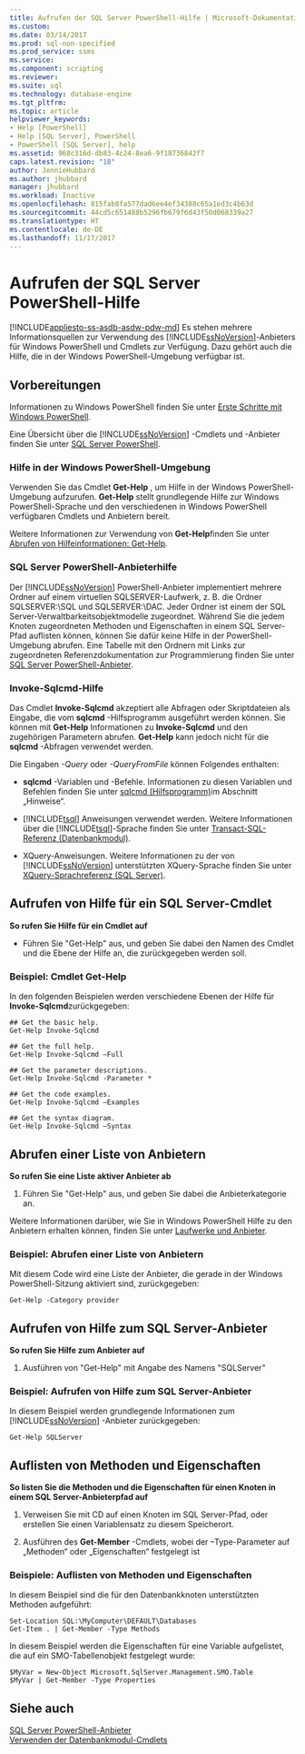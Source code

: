 ```yaml
---
title: Aufrufen der SQL Server PowerShell-Hilfe | Microsoft-Dokumentation
ms.custom: 
ms.date: 03/14/2017
ms.prod: sql-non-specified
ms.prod_service: ssms
ms.service: 
ms.component: scripting
ms.reviewer: 
ms.suite: sql
ms.technology: database-engine
ms.tgt_pltfrm: 
ms.topic: article
helpviewer_keywords:
- Help [PowerShell]
- Help [SQL Server], PowerShell
- PowerShell [SQL Server], help
ms.assetid: 968c316d-db83-4c24-8ea6-9f18736842f7
caps.latest.revision: "18"
author: JennieHubbard
ms.author: jhubbard
manager: jhubbard
ms.workload: Inactive
ms.openlocfilehash: 815fab8fa577dad6ee4ef34388c65a1ed3c4b63d
ms.sourcegitcommit: 44cd5c651488b5296fb679f6d43f50d068339a27
ms.translationtype: HT
ms.contentlocale: de-DE
ms.lasthandoff: 11/17/2017
---
```

# <a name="get-help-sql-server-powershell"></a>Aufrufen der SQL Server PowerShell-Hilfe
[!INCLUDE[appliesto-ss-asdb-asdw-pdw-md](../../includes/appliesto-ss-asdb-asdw-pdw-md.md)] Es stehen mehrere Informationsquellen zur Verwendung des [!INCLUDE[ssNoVersion](../../includes/ssnoversion-md.md)]-Anbieters für Windows PowerShell und Cmdlets zur Verfügung. Dazu gehört auch die Hilfe, die in der Windows PowerShell-Umgebung verfügbar ist.  
  
## <a name="before-you-begin"></a>Vorbereitungen  
 Informationen zu Windows PowerShell finden Sie unter [Erste Schritte mit Windows PowerShell](http://go.microsoft.com/fwlink/?LinkId=217083).  
  
 Eine Übersicht über die [!INCLUDE[ssNoVersion](../../includes/ssnoversion-md.md)] -Cmdlets und -Anbieter finden Sie unter [SQL Server PowerShell](../../relational-databases/scripting/sql-server-powershell.md).  
  
### <a name="help-in-the-windows-powershell-environment"></a>Hilfe in der Windows PowerShell-Umgebung  
 Verwenden Sie das Cmdlet **Get-Help** , um Hilfe in der Windows PowerShell-Umgebung aufzurufen. **Get-Help** stellt grundlegende Hilfe zur Windows PowerShell-Sprache und den verschiedenen in Windows PowerShell verfügbaren Cmdlets und Anbietern bereit.  
  
 Weitere Informationen zur Verwendung von **Get-Help**finden Sie unter [Abrufen von Hilfeinformationen: Get-Help](http://go.microsoft.com/fwlink/?LinkId=102136).  
  
### <a name="sql-server-powershell-provider-help"></a>SQL Server PowerShell-Anbieterhilfe  
 Der [!INCLUDE[ssNoVersion](../../includes/ssnoversion-md.md)] PowerShell-Anbieter implementiert mehrere Ordner auf einem virtuellen SQLSERVER-Laufwerk, z. B. die Ordner SQLSERVER:\SQL und SQLSERVER:\DAC. Jeder Ordner ist einem der SQL Server-Verwaltbarkeitsobjektmodelle zugeordnet. Während Sie die jedem Knoten zugeordneten Methoden und Eigenschaften in einem SQL Server-Pfad auflisten können, können Sie dafür keine Hilfe in der PowerShell-Umgebung abrufen. Eine Tabelle mit den Ordnern mit Links zur zugeordneten Referenzdokumentation zur Programmierung finden Sie unter [SQL Server PowerShell-Anbieter](../../relational-databases/scripting/sql-server-powershell-provider.md).  
  
### <a name="invoke-sqlcmd-help"></a>Invoke-Sqlcmd-Hilfe  
 Das Cmdlet **Invoke-Sqlcmd** akzeptiert alle Abfragen oder Skriptdateien als Eingabe, die vom **sqlcmd** -Hilfsprogramm ausgeführt werden können. Sie können mit **Get-Help** Informationen zu **Invoke-Sqlcmd** und den zugehörigen Parametern abrufen. **Get-Help** kann jedoch nicht für die **sqlcmd** -Abfragen verwendet werden.  
  
 Die Eingaben *-Query* oder *-QueryFromFile* können Folgendes enthalten:  
  
-   **sqlcmd** -Variablen und -Befehle. Informationen zu diesen Variablen und Befehlen finden Sie unter [sqlcmd (Hilfsprogramm)](../../tools/sqlcmd-utility.md)im Abschnitt „Hinweise“.  
  
-   [!INCLUDE[tsql](../../includes/tsql-md.md)] Anweisungen verwendet werden. Weitere Informationen über die [!INCLUDE[tsql](../../includes/tsql-md.md)]-Sprache finden Sie unter [Transact-SQL-Referenz &#40;Datenbankmodul&#41;](../../t-sql/transact-sql-reference-database-engine.md).  
  
-   XQuery-Anweisungen. Weitere Informationen zu der von [!INCLUDE[ssNoVersion](../../includes/ssnoversion-md.md)] unterstützten XQuery-Sprache finden Sie unter [XQuery-Sprachreferenz &#40;SQL Server&#41;](../../xquery/xquery-language-reference-sql-server.md).  
  
## <a name="get-help-for-a-sql-server-cmdlet"></a>Aufrufen von Hilfe für ein SQL Server-Cmdlet  
 **So rufen Sie Hilfe für ein Cmdlet auf**  
  
-   Führen Sie "Get-Help" aus, und geben Sie dabei den Namen des Cmdlet und die Ebene der Hilfe an, die zurückgegeben werden soll.  
  
### <a name="example-cmdlet-get-help"></a>Beispiel: Cmdlet Get-Help  
 In den folgenden Beispielen werden verschiedene Ebenen der Hilfe für **Invoke-Sqlcmd**zurückgegeben:  
  
```  
## Get the basic help.  
Get-Help Invoke-Sqlcmd  
  
## Get the full help.  
Get-Help Invoke-Sqlcmd –Full  
  
## Get the parameter descriptions.  
Get-Help Invoke-Sqlcmd -Parameter *  
  
## Get the code examples.  
Get-Help Invoke-Sqlcmd –Examples  
  
## Get the syntax diagram.  
Get-Help Invoke-Sqlcmd –Syntax  
```  
  
## <a name="get-a-list-of-providers"></a>Abrufen einer Liste von Anbietern  
 **So rufen Sie eine Liste aktiver Anbieter ab**  
  
1.  Führen Sie "Get-Help" aus, und geben Sie dabei die Anbieterkategorie an.  
  
 Weitere Informationen darüber, wie Sie in Windows PowerShell Hilfe zu den Anbietern erhalten können, finden Sie unter [Laufwerke und Anbieter](http://go.microsoft.com/fwlink/?LinkId=102137).  
  
### <a name="example-get-a-list-of-providers"></a>Beispiel: Abrufen einer Liste von Anbietern  
 Mit diesem Code wird eine Liste der Anbieter, die gerade in der Windows PowerShell-Sitzung aktiviert sind, zurückgegeben:  
  
```  
Get-Help -Category provider  
```  
  
## <a name="get-help-about-the-sql-server-provider"></a>Aufrufen von Hilfe zum SQL Server-Anbieter  
 **So rufen Sie Hilfe zum Anbieter auf**  
  
1.  Ausführen von "Get-Help" mit Angabe des Namens "SQLServer"  
  
### <a name="example-get-sql-server-provider-help"></a>Beispiel: Aufrufen von Hilfe zum SQL Server-Anbieter  
 In diesem Beispiel werden grundlegende Informationen zum [!INCLUDE[ssNoVersion](../../includes/ssnoversion-md.md)] -Anbieter zurückgegeben:  
  
```  
Get-Help SQLServer  
```  
  
## <a name="list-methods-and-properties"></a>Auflisten von Methoden und Eigenschaften  
 **So listen Sie die Methoden und die Eigenschaften für einen Knoten in einem SQL Server-Anbieterpfad auf**  
  
1.  Verweisen Sie mit CD auf einen Knoten im SQL Server-Pfad, oder erstellen Sie einen Variablensatz zu diesem Speicherort.  
  
2.  Ausführen des **Get-Member** -Cmdlets, wobei der –Type-Parameter auf „Methoden“ oder „Eigenschaften“ festgelegt ist  
  
### <a name="examples-listing-methods-and-properties"></a>Beispiele: Auflisten von Methoden und Eigenschaften  
 In diesem Beispiel sind die für den Datenbankknoten unterstützten Methoden aufgeführt:  
  
```  
Set-Location SQL:\MyComputer\DEFAULT\Databases  
Get-Item . | Get-Member -Type Methods  
```  
  
 In diesem Beispiel werden die Eigenschaften für eine Variable aufgelistet, die auf ein SMO-Tabellenobjekt festgelegt wurde:  
  
```  
$MyVar = New-Object Microsoft.SqlServer.Management.SMO.Table  
$MyVar | Get-Member -Type Properties  
```  
  
## <a name="see-also"></a>Siehe auch  
 [SQL Server PowerShell-Anbieter](../../relational-databases/scripting/sql-server-powershell-provider.md)   
 [Verwenden der Datenbankmodul-Cmdlets](../../relational-databases/scripting/use-the-database-engine-cmdlets.md)  
  
  
